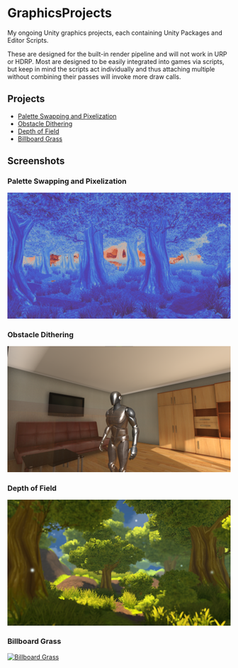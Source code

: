 # GraphicsProjects
My ongoing Unity graphics projects, each containing Unity Packages and Editor Scripts.

These are designed for the built-in render pipeline and will not work in URP or HDRP. Most are designed to be easily integrated into games via scripts, but keep in mind the scripts act individually and thus attaching multiple without combining their passes will invoke more draw calls.

## Projects
* [Palette Swapping and Pixelization](/Assets/PaletteSwapping/)
* [Obstacle Dithering](/Assets/ObstacleDithering/)
* [Depth of Field](/Assets/DepthOfField/)
* [Billboard Grass](/Assets/BillboardGrass/)

## Screenshots
### Palette Swapping and Pixelization
[![Palette Swapping and Pixelization](/DemoScreenshots/PaletteSwap_1.png)](/Assets/PaletteSwapping/)
### Obstacle Dithering
[![Obstacle Dithering](/DemoScreenshots/ObstacleDithered.png)](/Assets/ObstacleDithering/)
### Depth of Field
[![Depth of Field](/DemoScreenshots/DepthOfField_1.png)](/Assets/DepthOfField/)
### Billboard Grass
[![Billboard Grass](/DemoScreenshots/Grass.gif)](/Assets/BillboardGrass/)
